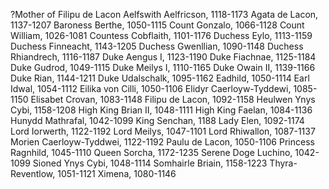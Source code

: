 ?Mother of Filipu de Lacon
Aelfswith Aelfricson, 1118-1173
Agata de Lacon, 1137-1207
Baroness Berthe, 1050-1115
Count Gonzalo, 1066-1128
Count William, 1026-1081
Countess Cobflaith, 1101-1176
Duchess Eylo, 1113-1159
Duchess Finneacht, 1143-1205
Duchess Gwenllian, 1090-1148
Duchess Rhiandrech, 1116-1187
Duke Aengus I, 1123-1190
Duke Fiachnae, 1125-1184
Duke Gudrod, 1049-1115
Duke Meilys I, 1110-1165
Duke Owain II, 1139-1166
Duke Rian, 1144-1211
Duke Udalschalk, 1095-1162
Eadhild, 1050-1114
Earl Idwal, 1054-1112
Eilika von Cilli, 1050-1106
Elidyr Caerloyw-Tyddewi, 1085-1150
Elisabet Crovan, 1083-1148
Filipu de Lacon, 1092-1158
Heulwen Ynys Cybi, 1158-1208
High King Brian II, 1048-1111
High King Faelan, 1084-1136
Hunydd Mathrafal, 1042-1099
King Senchan, 1188
Lady Elen, 1092-1174
Lord Iorwerth, 1122-1192
Lord Meilys, 1047-1101
Lord Rhiwallon, 1087-1137
Morien Caerloyw-Tyddwei, 1122-1192
Paulu de Lacon, 1050-1106
Princess Ragnhild, 1045-1110
Queen Sorcha, 1172-1235
Serene Doge Luchino, 1042-1099
Sioned Ynys Cybi, 1048-1114
Somhairle Briain, 1158-1223
Thyra-Reventlow, 1051-1121
Ximena, 1080-1146